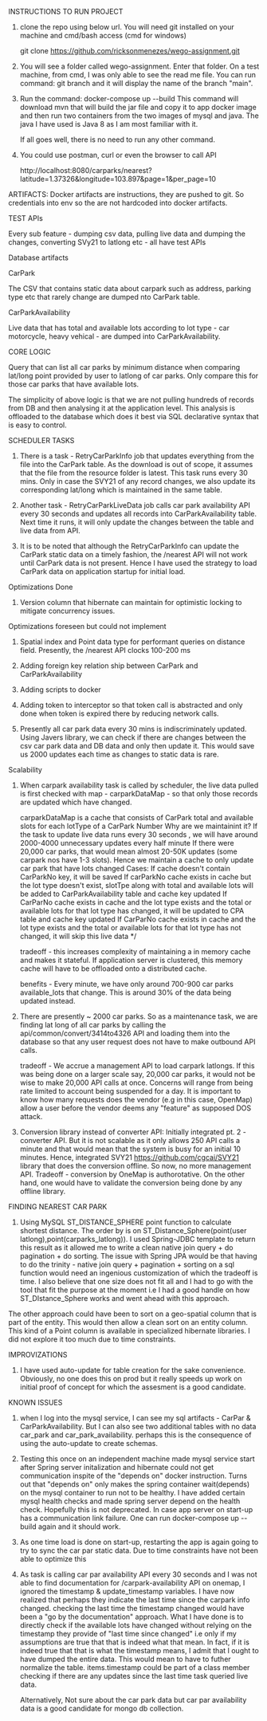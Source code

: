 
 INSTRUCTIONS TO RUN PROJECT
1. clone the repo using below url. You will need git installed on your machine and cmd/bash access  (cmd for windows)

    git clone https://github.com/ricksonmenezes/wego-assignment.git

2. You will see a folder called wego-assignment. Enter that folder. On a test machine, from cmd, I was only able to see the read me file. 
    You can run command: 
        git branch 
    and it will display the name of the branch "main". 

3. Run the command: docker-compose up --build
    This command will download mvn that will build the jar file and copy it to app docker image and then run two containers from the two images
    of mysql and java. The java I have used is Java 8 as I am most familiar with it.
    
    If all goes well, there is no need to run any other command.
    
4. You could use postman, curl or even the browser to call API 
    
    http://localhost:8080/carparks/nearest?latitude=1.37326&longitude=103.897&page=1&per_page=10       


 ARTIFACTS:
 Docker artifacts are instructions, they are pushed to git. So credentials into env so the are not hardcoded into docker artifacts. 
 
 TEST APIs
 
 Every sub feature - dumping csv data, pulling live data and dumping the changes, converting SVy21 to latlong etc - all have test APIs
 
 
 
 Database artifacts 
  
 CarPark
 
 The CSV that contains static data about carpark such as address, parking type etc that rarely change are dumped nto CarPark table. 
 
 CarParkAvailability
 
 Live data that has total and available lots according to lot type - car motorcycle, heavy vehical - are dumped into CarParkAvailability. 
 
 CORE LOGIC
 
 Query that can list all car parks by minimum distance when comparing lat/long point provided by user to latlong of car parks. Only compare this for 
 those car parks that have available lots.
 
 The simplicity of above logic is that we are not pulling hundreds of records from DB  and then analysing it at the application level.
  This analysis is offloaded to the database which does it best via SQL declarative syntax that is easy to control. 
 
 

SCHEDULER TASKS

1. There is a task - RetryCarParkInfo job that updates everything from the file into the CarPark table. As the download is out of scope, it assumes
   that the file from the resource folder is latest. This task runs every 30 mins. Only in case the SVY21 of any record changes, we also update its
   corresponding lat/long which is maintained in the same table.
   
2. Another task - RetryCarParkLiveData job calls car park availability API every 30 seconds and updates all records into CarParkAvailability table. 
   Next time it runs, it will only update the changes between the table and live data from API.
   
3. It is to be noted that although the RetryCarParkInfo can update the CarPark static data on a timely fashion, the /nearest API will not work 
   until CarPark data is not present. Hence I have used the strategy to load CarPark data on application startup for initial load.   
 

Optimizations Done

1. Version column that hibernate can maintain for optimistic locking to mitigate concurrency issues. 
 

Optimizations foreseen but could not implement

1. Spatial index and Point data type for performant queries on distance field. Presently,  the /nearest API clocks 100-200 ms

2. Adding foreign key relation ship between CarPark and CarParkAvailability

3. Adding scripts to docker  

4. Adding token to interceptor so that token call is abstracted and only done when token is expired there by reducing network calls.

5. Presently all car park data every 30 mins is indiscriminately updated. Using Javers library, we can check if there are changes between
   the csv car park data and DB data and only then update it. This would save us 2000 updates each time as changes to static data is rare.  


Scalability   
 
 1. When carpark availability task is called by scheduler, the live data pulled is first checked with map  - carparkDataMap - so that only those records are updated which have changed. 
 
    carparkDataMap is a cache that consists of CarPark total and available slots for each lotType of a CarPark Number
        Why are we maintainint it? If the task to update live data runs every 30 seconds , we will have around 2000-4000 unnecessary updates every half minute 
       If there were 20,000 car parks, that would mean almost 20-50K updates (some carpark nos have 1-3 slots). Hence we maintain a cache to only update car park that have lots changed 
      Cases: If cache doesn't contain CarParkNo key, it will be saved
             If carParkNo cache exists in cache but the lot type doesn't exist, slotTpe along with total and available lots will be added to CarParkAvailability  table and cache key updated
              If CarParNo cache exists in cache and the lot type exists and the total or available lots for that lot type has changed, it will be updated to CPA table and cache key updated
              If CarParNo cache exists in cache and the lot type exists and the total or available lots for that lot type has not changed, it will skip this live data */

    tradeoff - this increases complexity of maintaining a in memory cache and makes it stateful. If application server is clustered, this memory cache will have to be offloaded onto a distributed cache. 
 
    benefits - Every minute, we have only around 700-900 car parks available_lots that change. This is around 30% of the data being updated instead.  
 
 2. There are presently ~ 2000 car parks. So as a maintenance task, we are finding lat long of all car parks by calling the api/common/convert/3414to4326 API and loading them into the database so that any user request does not have to make outbound API calls.
 
    tradeoff - We accrue a management API to load carpark latlongs. If this was being done on a larger scale say, 20,000 car parks, it would not be wise to make 20,000 API calls at once. 
    Concerns will range from being rate limited to account being suspended for a day. It is important to know how many requests does the vendor (e.g in this case, OpenMap) allow a user before the
    vendor deems any "feature" as supposed DOS attack.     
  
 3. Conversion library instead of converter API: Initially integrated pt. 2 - converter API. But it is not scalable as it only allows 250 API calls a minute and that would mean that the system is busy for an initial 10 minutes. 
    Hence, integrated SVY21 https://github.com/cgcai/SVY21 library that does the conversion offline. So now, no more management API. 
    Tradeoff - conversion by OneMap  is authorotative. On the other hand, one would have to validate the conversion being done by any offline library. 
    
 FINDING NEAREST CAR PARK   
    
 1. Using MySQL ST_DISTANCE_SPHERE point function to calculate shortest distance. The order by is on ST_Distance_Sphere(point(user latlong),point(carparks_latlong)). I used Spring-JDBC template
 to return this result as it allowed me to write a clean native join  query + do pagination + do sorting. The issue with Spring JPA would be that having to do the trinity - 
  native join query + pagination + sorting on a sql function would need an ingenious customization of which the tradeoff is time. I also believe that one size does not fit all
  and I had to go with the tool that fit the purpose at the moment i.e I had a good handle on how ST_DIstance_Sphere works and went ahead with this approach. 
  
  The other approach could have been to sort on a geo-spatial column that is part of the entity. This would then allow a clean sort on an entity column. This kind of a 
  Point column is available in specialized hibernate libraries. I did not explore it too much due to time constraints.
  
  IMPROVIZATIONS
  
 1. I have used auto-update for table creation for the sake convenience. Obviously, no one does this on prod but it really speeds up work on initial proof of concept for which
    the assesment is a good candidate.
    
  
  KNOWN ISSUES
  
 1. when I log into the mysql service, I can see my sql artifacts - CarPar & CarParkAvailability. But I can also see two additional tables 
    with no data car_park and car_park_availability. perhaps this is the consequence of using the auto-update to create schemas. 
 
 2. Testing this once on an independent machine made mysql service start after Spring server initalization and hibernate could not get 
    communication inspite of the "depends on" docker instruction. Turns out that "depends on" only makes the spring container wait(depends)
     on the mysql container to run not to be healthy. I have added certain mysql health checks and made spring server depend on the health
     check. Hopefully this is not deprecated. In case app server on start-up has a communication link failure. One can run 
     docker-compose up --build again and it should work. 
  
  3. As one time load is done on start-up, restarting the app is again going to try to sync the car par static data.
     Due to time constraints have not been able to optimize this 
  
  4. As task is calling car par availability API every 30 seconds and I was not able to find documentation for /carpark-availability API on onemap, 
     I ignored the timestamp & update_timestamp variables. I have now realized that perhaps they indicate the last time since the carpark info
     changed. checking the last time the timestamp changed would have been a "go by the documentation" approach. What I have done is to directly 
     check if the available lots have changed without relying on the timestamp they provide of "last time since changed" i.e only if my assumptions 
     are true that that is indeed what that mean. In fact, if it is indeed true that that is what the timestamp means, I admit that I ought to have 
     dumped the entire data. This would mean to have to futher normalize the table. items.timestamp could be part of a class member checking if
      there are any updates since the last time task queried live data.
      
      Alternatively, Not sure about the car park data but car par availability data is a good 
      candidate for mongo db collection.      